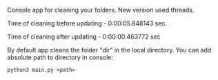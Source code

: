 Console app for cleaning your folders. 
New version used threads.

Time of cleaning before updating - 0:00:05.848143 sec.

Time of cleaning after updating - 0:00:00.463772 sec

By default app cleans the folder "dir" in the local directory. 
You can add absolute path to directory in console: 
```
python3 main.py <path>
```
